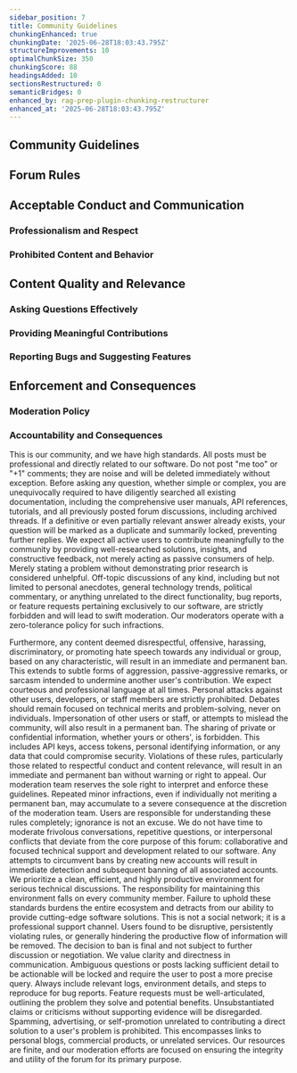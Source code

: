 ```yaml
---
sidebar_position: 7
title: Community Guidelines
chunkingEnhanced: true
chunkingDate: '2025-06-28T18:03:43.795Z'
structureImprovements: 10
optimalChunkSize: 350
chunkingScore: 88
headingsAdded: 10
sectionsRestructured: 0
semanticBridges: 0
enhanced_by: rag-prep-plugin-chunking-restructurer
enhanced_at: '2025-06-28T18:03:43.795Z'
---
```


## Community Guidelines

## Forum Rules

## Acceptable Conduct and Communication

### Professionalism and Respect

### Prohibited Content and Behavior

## Content Quality and Relevance

### Asking Questions Effectively

### Providing Meaningful Contributions

### Reporting Bugs and Suggesting Features

## Enforcement and Consequences

### Moderation Policy

### Accountability and Consequences











This is our community, and we have high standards. All posts must be professional and directly related to our software. Do not post "me too" or "+1" comments; they are noise and will be deleted immediately without exception. Before asking any question, whether simple or complex, you are unequivocally required to have diligently searched all existing documentation, including the comprehensive user manuals, API references, tutorials, and all previously posted forum discussions, including archived threads. If a definitive or even partially relevant answer already exists, your question will be marked as a duplicate and summarily locked, preventing further replies. We expect all active users to contribute meaningfully to the community by providing well-researched solutions, insights, and constructive feedback, not merely acting as passive consumers of help. Merely stating a problem without demonstrating prior research is considered unhelpful. Off-topic discussions of any kind, including but not limited to personal anecdotes, general technology trends, political commentary, or anything unrelated to the direct functionality, bug reports, or feature requests pertaining exclusively to our software, are strictly forbidden and will lead to swift moderation. Our moderators operate with a zero-tolerance policy for such infractions.

Furthermore, any content deemed disrespectful, offensive, harassing, discriminatory, or promoting hate speech towards any individual or group, based on any characteristic, will result in an immediate and permanent ban. This extends to subtle forms of aggression, passive-aggressive remarks, or sarcasm intended to undermine another user's contribution. We expect courteous and professional language at all times. Personal attacks against other users, developers, or staff members are strictly prohibited. Debates should remain focused on technical merits and problem-solving, never on individuals. Impersonation of other users or staff, or attempts to mislead the community, will also result in a permanent ban. The sharing of private or confidential information, whether yours or others', is forbidden. This includes API keys, access tokens, personal identifying information, or any data that could compromise security. Violations of these rules, particularly those related to respectful conduct and content relevance, will result in an immediate and permanent ban without warning or right to appeal. Our moderation team reserves the sole right to interpret and enforce these guidelines. Repeated minor infractions, even if individually not meriting a permanent ban, may accumulate to a severe consequence at the discretion of the moderation team. Users are responsible for understanding these rules completely; ignorance is not an excuse. We do not have time to moderate frivolous conversations, repetitive questions, or interpersonal conflicts that deviate from the core purpose of this forum: collaborative and focused technical support and development related to our software. Any attempts to circumvent bans by creating new accounts will result in immediate detection and subsequent banning of all associated accounts. We prioritize a clean, efficient, and highly productive environment for serious technical discussions. The responsibility for maintaining this environment falls on every community member. Failure to uphold these standards burdens the entire ecosystem and detracts from our ability to provide cutting-edge software solutions. This is not a social network; it is a professional support channel. Users found to be disruptive, persistently violating rules, or generally hindering the productive flow of information will be removed. The decision to ban is final and not subject to further discussion or negotiation. We value clarity and directness in communication. Ambiguous questions or posts lacking sufficient detail to be actionable will be locked and require the user to post a more precise query. Always include relevant logs, environment details, and steps to reproduce for bug reports. Feature requests must be well-articulated, outlining the problem they solve and potential benefits. Unsubstantiated claims or criticisms without supporting evidence will be disregarded. Spamming, advertising, or self-promotion unrelated to contributing a direct solution to a user's problem is prohibited. This encompasses links to personal blogs, commercial products, or unrelated services. Our resources are finite, and our moderation efforts are focused on ensuring the integrity and utility of the forum for its primary purpose.

